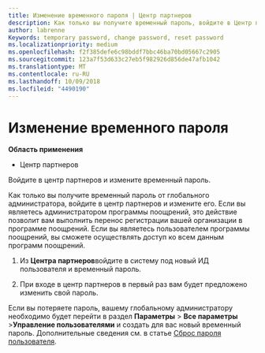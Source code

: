 ```yaml
---
title: Изменение временного пароля | Центр партнеров
description: Как только вы получите временный пароль, войдите в Центр партнеров и измените его.
author: labrenne
Keywords: temporary password, change password, reset password
ms.localizationpriority: medium
ms.openlocfilehash: f2f385defe6c98bddf7bbc46ba70bd05667c2905
ms.sourcegitcommit: 123a7f53d633c27eb5f982926d856de47afb1042
ms.translationtype: MT
ms.contentlocale: ru-RU
ms.lasthandoff: 10/09/2018
ms.locfileid: "4490190"
---
```

# <a name="change-your-temporary-password"></a>Изменение временного пароля

**Область применения**

-  Центр партнеров

Войдите в центр партнеров и измените временный пароль.

Как только вы получите временный пароль от глобального администратора, войдите в центр партнеров и измените его. Если вы являетесь администратором программы поощрений, это действие позволит вам выполнить перенос регистрации вашей организации в программе поощрений. Если вы являетесь пользователем программы поощрений, вы сможете осуществлять доступ ко всем данным программ поощрений.

1.  Из **Центра партнеров**войдите в систему под новый ИД пользователя и временный пароль.

2.  При входе в центр партнеров в первый раз вам будет предложено изменить свой пароль.

Если вы потеряете пароль, вашему глобальному администратору необходимо будет перейти в раздел **Параметры** > **Все параметры** >**Управление пользователями** и создать для вас новый временный пароль.
Дополнительные сведения см. в статье [Сброс пароля пользователя](reset-a-user-password.md).


 

 




